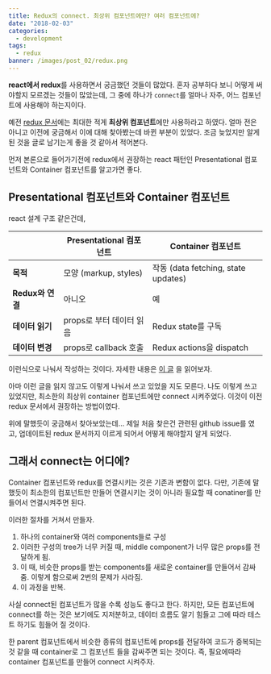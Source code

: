 ```yaml
---
title: Redux의 connect. 최상위 컴포넌트에만? 여러 컴포넌트에?
date: "2018-02-03"
categories:
  - development
tags:
  - redux
banner: /images/post_02/redux.png 
---
```


**react에서 redux**를 사용하면서 궁금했던 것들이 많았다. 혼자 공부하다 보니 어떻게 써야할지 모르겠는 것들이 많았는데, 그 중에 하나가 `connect`를 얼마나 자주, 어느 컴포넌트에 사용해야 하는지이다. 

예전 [redux 문서](https://redux.js.org/)에는 최대한 적게 **최상위 컴포넌트**에만 사용하라고 하였다. 얼마 전은 아니고 이전에 궁금해서 이에 대해 찾아봤는데 바뀐 부분이 있었다. 조금 늦었지만 알게 된 것을 글로 남기는게 좋을 것 같아서 적어본다.

<!--more-->



먼저 본론으로 들어가기전에 redux에서 권장하는 react 패턴인 Presentational 컴포넌트와 Container 컴포넌트를 알고가면 좋다.

## Presentational 컴포넌트와 Container 컴포넌트

react 설계 구조 같은건데, 

|               | **Presentational 컴포넌트** | **Container 컴포넌트**                |
| ------------- | ----------------------- | --------------------------------- |
| **목적**        | 모양 (markup, styles)     | 작동 (data fetching, state updates) |
| **Redux와 연결** | 아니오                     | 예                                 |
| **데이터 읽기**    | props로 부터 데이터 읽음        | Redux state를 구독                   |
| **데이터 변경**    | props로 callback 호출      | Redux actions을 dispatch           |

이런식으로 나눠서 작성하는 것이다. 자세한 내용은 [이 글](https://medium.com/@dan_abramov/smart-and-dumb-components-7ca2f9a7c7d0) 을 읽어보자.

아마 이런 글을 읽지 않고도 이렇게 나눠서 쓰고 있었을 지도 모른다. 나도 이렇게 쓰고 있었지만, 최소한의 최상위 container 컴포넌트에만 connect 시켜주었다. 이것이 이전 redux 문서에서 권장하는 방법이였다.

위에 말했듯이 궁금해서 찾아보았는데... 제일 처음 찾은건 관련된 github issue를 였고, 업데이트된 redux 문서까지 이르게 되어서 어떻게 해야할지 알게 되었다.

## 그래서 connect는 어디에?

Container 컴포넌트와 redux를 연결시키는 것은 기존과 변함이 없다. 다만, 기존에 말했듯이 최소한의 컴포넌트만 만들어 연결시키는 것이 아니라 필요할 때 conatiner를 만들어서 연결시켜주면 된다.

이러한 절차를 거쳐서 만들자.

1. 하나의 container와 여러 components들로 구성
2. 이러한 구성의 tree가 너무 커질 때, middle component가 너무 많은 props를 전달하게 됨.
3. 이 때, 비슷한 props를 받는 components를 새로운 container를 만들어서 감싸줌. 이렇게 함으로써 2번의 문제가 사라짐.
4. 이 과정을 반복.

사실 connect된 컴포넌트가 많을 수록 성능도 좋다고 한다. 하지만, 모든 컴포넌트에 connect를 하는 것은 보기에도 지저분하고, 데이터 흐름도 알기 힘들고 그에 따라 테스트 하기도 힘들어 질 것이다.

한 parent 컴포넌트에서 비슷한 종류의 컴포넌트에 props를 전달하여 코드가 중복되는 것 같을 때 container로 그 컴포넌트 들을 감싸주면 되는 것이다. 즉, 필요에따라 container 컴포넌트를 만들어 connect 시켜주자.
